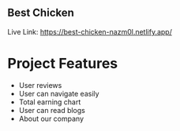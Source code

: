 ## Best Chicken

Live Link: https://best-chicken-nazm0l.netlify.app/

# Project Features
- User reviews
- User can navigate easily
- Total earning chart
- User can read blogs
- About our company